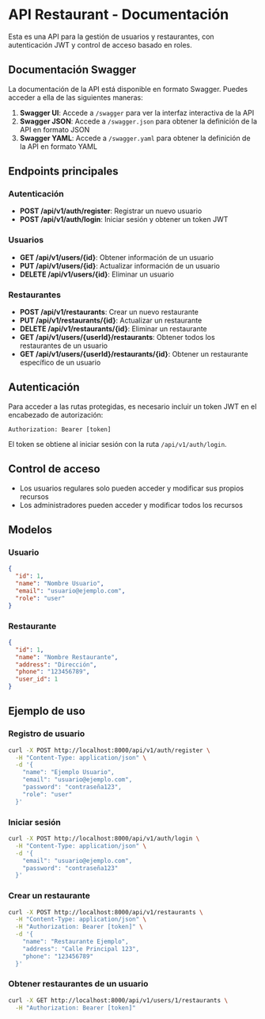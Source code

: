 # API Restaurant - Documentación

Esta es una API para la gestión de usuarios y restaurantes, con autenticación JWT y control de acceso basado en roles.

## Documentación Swagger

La documentación de la API está disponible en formato Swagger. Puedes acceder a ella de las siguientes maneras:

1. **Swagger UI**: Accede a `/swagger` para ver la interfaz interactiva de la API
2. **Swagger JSON**: Accede a `/swagger.json` para obtener la definición de la API en formato JSON
3. **Swagger YAML**: Accede a `/swagger.yaml` para obtener la definición de la API en formato YAML

## Endpoints principales

### Autenticación

- **POST /api/v1/auth/register**: Registrar un nuevo usuario
- **POST /api/v1/auth/login**: Iniciar sesión y obtener un token JWT

### Usuarios

- **GET /api/v1/users/{id}**: Obtener información de un usuario
- **PUT /api/v1/users/{id}**: Actualizar información de un usuario
- **DELETE /api/v1/users/{id}**: Eliminar un usuario

### Restaurantes

- **POST /api/v1/restaurants**: Crear un nuevo restaurante
- **PUT /api/v1/restaurants/{id}**: Actualizar un restaurante
- **DELETE /api/v1/restaurants/{id}**: Eliminar un restaurante
- **GET /api/v1/users/{userId}/restaurants**: Obtener todos los restaurantes de un usuario
- **GET /api/v1/users/{userId}/restaurants/{id}**: Obtener un restaurante específico de un usuario

## Autenticación

Para acceder a las rutas protegidas, es necesario incluir un token JWT en el encabezado de autorización:

```
Authorization: Bearer [token]
```

El token se obtiene al iniciar sesión con la ruta `/api/v1/auth/login`.

## Control de acceso

- Los usuarios regulares solo pueden acceder y modificar sus propios recursos
- Los administradores pueden acceder y modificar todos los recursos

## Modelos

### Usuario
```json
{
  "id": 1,
  "name": "Nombre Usuario",
  "email": "usuario@ejemplo.com",
  "role": "user"
}
```

### Restaurante
```json
{
  "id": 1,
  "name": "Nombre Restaurante",
  "address": "Dirección",
  "phone": "123456789",
  "user_id": 1
}
```

## Ejemplo de uso

### Registro de usuario

```bash
curl -X POST http://localhost:8000/api/v1/auth/register \
  -H "Content-Type: application/json" \
  -d '{
    "name": "Ejemplo Usuario",
    "email": "usuario@ejemplo.com",
    "password": "contraseña123",
    "role": "user"
  }'
```

### Iniciar sesión

```bash
curl -X POST http://localhost:8000/api/v1/auth/login \
  -H "Content-Type: application/json" \
  -d '{
    "email": "usuario@ejemplo.com",
    "password": "contraseña123"
  }'
```

### Crear un restaurante

```bash
curl -X POST http://localhost:8000/api/v1/restaurants \
  -H "Content-Type: application/json" \
  -H "Authorization: Bearer [token]" \
  -d '{
    "name": "Restaurante Ejemplo",
    "address": "Calle Principal 123",
    "phone": "123456789"
  }'
```

### Obtener restaurantes de un usuario

```bash
curl -X GET http://localhost:8000/api/v1/users/1/restaurants \
  -H "Authorization: Bearer [token]"
```
